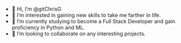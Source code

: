- 👋 Hi, I’m @gitChrisG
- 👀 I’m interested in gaining new skills to take me farther in life.
- 🌱 I’m currently studying to become a Full Stack Developer and gain proficiency in Python and ML.
- 💞️ I’m looking to collaborate on any interesting projects.

